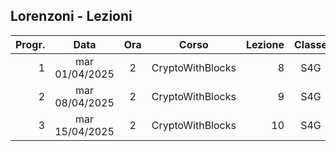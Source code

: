 ## Lorenzoni - Lezioni

|Progr.| Data | Ora | Corso | Lezione | Classe |
|--:|:-:|:-:|:-:|--:|:-:|
|1|mar 01/04/2025|2|CryptoWithBlocks|8|S4G|
|2|mar 08/04/2025|2|CryptoWithBlocks|9|S4G|
|3|mar 15/04/2025|2|CryptoWithBlocks|10|S4G|


